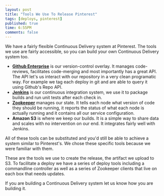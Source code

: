 ```yaml
---
layout: post
title: "Tools We Use To Release Pinterest"
tags: [deploys, pinterest]
published: true
time: 6:55PM
comments: false
---
```

We have a fairly flexible Continuous Delivery system at Pinterest.  The tools
we use are fairly accessible, so you can build your own Continuous Delivery
system too.

* **[Github Enterprise][g]** is our version-control overlay.  It
  manages code-reviews, facilitates code-merging and most importantly
  has a great API.  The API let's us interact with our repository in
  a very clean programatic way.  For example we tag each deploy in git and
  are able to query it using Github's Repo API.
* **[Jenkins][j]** is our continuous integration system, we use
  it to package builds and run unit tests after each check in.
* **[Zookeeper][z]** manages our state.  It tells each node what version of
  code they should be running, it reports the status of what each node is
  actually running and it contains all our service configuration.
* **Amazon S3** is where we keep our builds.  It is a simple way to share data
  and scales with no intervention on our end.  It integrates fairly well with
  Jenkins.

All of these tools can be substituted and you'd still be able to achieve a
system similar to Pinterest's.  We chose these specific tools because we were
familiar with them.

These are the tools we use to create the release, the artifact we upload to S3.
To facilitate a deploy we have a series of deploy tools including a commandline
controller as well as a series of Zookeeper clients that live on each box that
needs updates.

If you are building a Continuous Delivery system let us know how you are
building it.

[g]: http://enterprise.github.com/
[j]: http://jenkins-ci.org/
[z]: http://zookeeper.apache.org/

